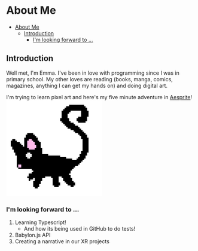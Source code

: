 # About Me

- [About Me](#about-me)
  - [Introduction](#introduction)
    - [I'm looking forward to ...](#im-looking-forward-to-)

## Introduction

Well met, I'm Emma. I've been in love with programming since I was in primary school. My other loves are reading (books, manga, comics, magazines, anything I can get my hands on) and doing digital art.

I'm trying to learn pixel art and here's my five minute adventure in [Aesprite](https://www.aseprite.org/)!
![(pixel image of a rat)](rat.png)

### I'm looking forward to ...

1. Learning Typescript!
   - And how its being used in GitHub to do tests!
2. Babylon.js API
3. Creating a narrative in our XR projects